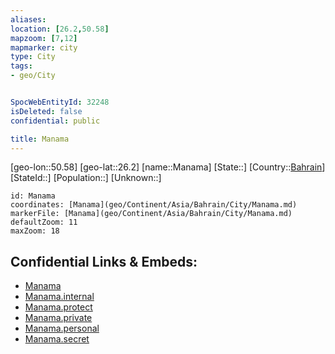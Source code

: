 ```yaml
---
aliases: 
location: [26.2,50.58]
mapzoom: [7,12] 
mapmarker: city 
type: City
tags:
- geo/City


SpocWebEntityId: 32248
isDeleted: false
confidential: public

title: Manama
---
```

[geo-lon::50.58]
[geo-lat::26.2]
[name::Manama]
[State::]
[Country::[Bahrain](geo/Continent/Asia/Bahrain.md)]
[StateId::]
[Population::]
[Unknown::]


```leaflet
id: Manama
coordinates: [Manama](geo/Continent/Asia/Bahrain/City/Manama.md)
markerFile: [Manama](geo/Continent/Asia/Bahrain/City/Manama.md)
defaultZoom: 11 
maxZoom: 18
```


## Confidential Links & Embeds: 
- [Manama](../../../../../../_public/geo/Continent/Asia/Bahrain/City/Manama.md) 
- [Manama.internal](../../../../../../_internal/geo/Continent/Asia/Bahrain/City/Manama.internal.md) 
- [Manama.protect](../../../../../../_protect/geo/Continent/Asia/Bahrain/City/Manama.protect.md) 
- [Manama.private](../../../../../../_private/geo/Continent/Asia/Bahrain/City/Manama.private.md) 
- [Manama.personal](../../../../../../_personal/geo/Continent/Asia/Bahrain/City/Manama.personal.md) 
- [Manama.secret](../../../../../../_secret/geo/Continent/Asia/Bahrain/City/Manama.secret.md) 
